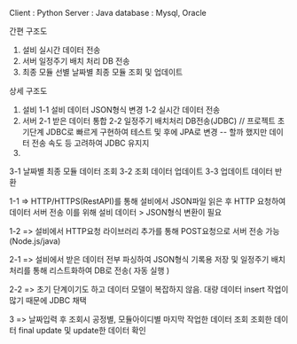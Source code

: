 Client : Python
Server : Java
database : Mysql, Oracle

간편 구조도
1. 설비
실시간 데이터 전송
2. 서버
일정주기 배치 처리 DB 전송
3. 최종 모듈 선별
날짜별 최종 모듈 조회 및 업데이트

상세 구조도
1. 설비
1-1 설비 데이터 JSON형식 변경
1-2 실시간 데이터 전송
2. 서버
2-1 받은 데이터 통합
2-2 일정주기 배치처리 DB전송(JDBC)
// 프로젝트 초기단계 JDBC로 빠르게 구현하여 테스트 및 후에 JPA로 변경
-- 할까 했지만 데이터 전송 속도 등 고려하여 JDBC 유지지
3. 
3-1 날짜별 최종 모듈 데이터 조회
3-2 조회 데이터 업데이트
3-3 업데이트 데이터 반환

1-1 => 
HTTP/HTTPS(RestAPI)를 통해
설비에서 JSON파일 읽은 후 HTTP 요청하여 데이터 서버 전송
이를 위해 설비 데이터 > JSON형식 변환이 필요

1-2 =>
설비에서 HTTP요청 라이브러리 추가를 통해 POST요청으로 서버 전송 가능(Node.js/java)

2-1 =>
설비에서 받은 데이터 전부 파싱하여 JSON형식 기록용 저장 및 일정주기 배치처리를 통해 리스트화하여 DB로 전송( 자동 실행 )

2-2 =>
초기 단계이기도 하고 데이터 모델이 복잡하지 않음. 대량 데이터 insert 작업이 많기 때문에 JDBC 채택

3 =>
날짜입력 후 조회시 공정별, 모듈아이디별 마지막 작업한 데이터 조회
조회한 데이터 final update 및 update한 데이터 확인
